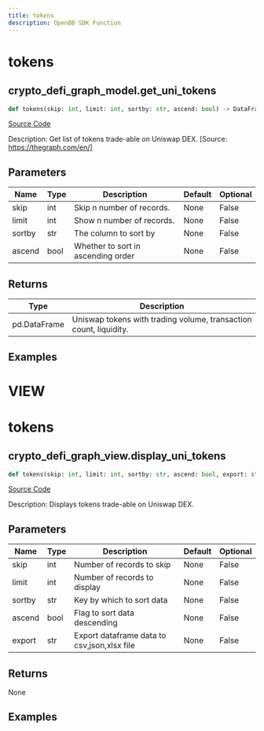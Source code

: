 ```yaml
---
title: tokens
description: OpenBB SDK Function
---
```

# tokens

## crypto_defi_graph_model.get_uni_tokens

```python
def tokens(skip: int, limit: int, sortby: str, ascend: bool) -> DataFrame:
```
[Source Code](https://github.com/OpenBB-finance/OpenBBTerminal/tree/main/openbb_terminal/cryptocurrency/defi/graph_model.py#L80)

Description: Get list of tokens trade-able on Uniswap DEX. [Source: https://thegraph.com/en/]

## Parameters

| Name | Type | Description | Default | Optional |
| ---- | ---- | ----------- | ------- | -------- |
| skip | int | Skip n number of records. | None | False |
| limit | int | Show n number of records. | None | False |
| sortby | str | The column to sort by | None | False |
| ascend | bool | Whether to sort in ascending order | None | False |

## Returns

| Type | Description |
| ---- | ----------- |
| pd.DataFrame | Uniswap tokens with trading volume, transaction count, liquidity. |

## Examples




# VIEW

# tokens

## crypto_defi_graph_view.display_uni_tokens

```python
def tokens(skip: int, limit: int, sortby: str, ascend: bool, export: str) -> None:
```
[Source Code](https://github.com/OpenBB-finance/OpenBBTerminal/tree/main/openbb_terminal/cryptocurrency/defi/graph_view.py#L17)

Description: Displays tokens trade-able on Uniswap DEX.

## Parameters

| Name | Type | Description | Default | Optional |
| ---- | ---- | ----------- | ------- | -------- |
| skip | int | Number of records to skip | None | False |
| limit | int | Number of records to display | None | False |
| sortby | str | Key by which to sort data | None | False |
| ascend | bool | Flag to sort data descending | None | False |
| export | str | Export dataframe data to csv,json,xlsx file | None | False |

## Returns

None

## Examples

